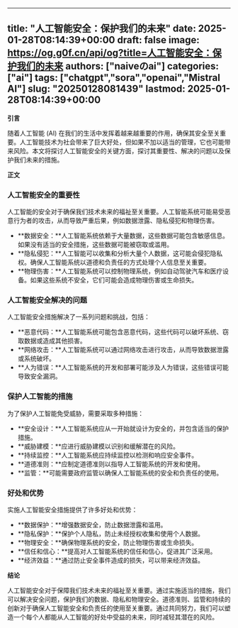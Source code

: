 
---
title: "人工智能安全：保护我们的未来"
date: 2025-01-28T08:14:39+00:00
draft: false
image: https://og.g0f.cn/api/og?title=人工智能安全：保护我们的未来
authors: ["naiveのai"]
categories: ["ai"]
tags: ["chatgpt","sora","openai","Mistral AI"]
slug: "20250128081439"
lastmod: 2025-01-28T08:14:39+00:00
---
**引言**

随着人工智能 (AI) 在我们的生活中发挥着越来越重要的作用，确保其安全至关重要。人工智能技术为社会带来了巨大好处，但如果不加以适当的管理，它也可能带来风险。本文将探讨人工智能安全的关键方面，探讨其重要性、解决的问题以及保护我们未来的措施。

**正文**

### 人工智能安全的重要性

人工智能的安全对于确保我们技术未来的福祉至关重要。人工智能系统可能易受恶意行为者的攻击，从而导致严重后果，例如数据泄露、隐私侵犯和物理伤害。

* **数据安全：**人工智能系统依赖于大量数据，这些数据可能包含敏感信息。如果没有适当的安全措施，这些数据可能被窃取或滥用。
* **隐私侵犯：**人工智能可以收集和分析大量个人数据，这可能会侵犯隐私权。确保人工智能系统以道德和负责任的方式处理个人信息至关重要。
* **物理伤害：**人工智能系统可以控制物理系统，例如自动驾驶汽车和医疗设备。如果这些系统不安全，它们可能会造成物理伤害或生命损失。

### 人工智能安全解决的问题

人工智能安全措施解决了一系列问题和挑战，包括：

* **恶意代码：**人工智能系统可能包含恶意代码，这些代码可以破坏系统、窃取数据或造成其他损害。
* **网络攻击：**人工智能系统可以通过网络攻击进行攻击，从而导致数据泄露或系统破坏。
* **人为错误：**人工智能系统的开发和部署可能涉及人为错误，这些错误可能导致安全漏洞。

### 保护人工智能的措施

为了保护人工智能免受威胁，需要采取多种措施：

* **安全设计：**人工智能系统应从一开始就设计为安全的，并包含适当的保护措施。
* **威胁建模：**应进行威胁建模以识别和缓解潜在的风险。
* **持续监控：**人工智能系统应持续监控以检测和响应安全事件。
* **道德准则：**应制定道德准则以指导人工智能系统的开发和使用。
* **监管：**可能需要政府监管以确保人工智能系统的安全和负责任的使用。

### 好处和优势

实施人工智能安全措施提供了许多好处和优势：

* **数据保护：**增强数据安全，防止数据泄露和滥用。
* **隐私保护：**保护个人隐私，防止未经授权收集和使用个人数据。
* **物理安全：**确保物理系统的安全，防止物理伤害或生命损失。
* **信任和信心：**提高对人工智能系统的信任和信心，促进其广泛采用。
* **经济效益：**通过防止安全事件造成的损失，可以带来经济效益。

**结论**

人工智能安全对于保障我们技术未来的福祉至关重要。通过实施适当的措施，我们可以解决安全问题，保护我们的数据、隐私和物理安全。道德准则、监管和持续的创新对于确保人工智能安全和负责任的使用至关重要。通过共同努力，我们可以塑造一个每个人都能从人工智能的好处中受益的未来，同时减轻其潜在的风险。